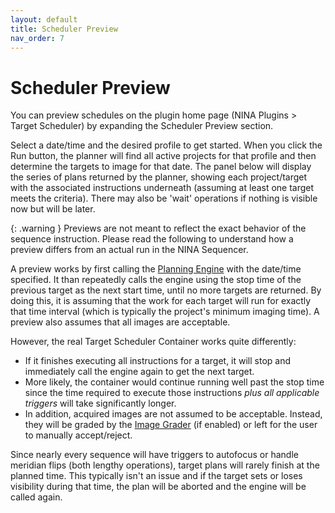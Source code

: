 ```yaml
---
layout: default
title: Scheduler Preview
nav_order: 7
---
```


# Scheduler Preview

You can preview schedules on the plugin home page (NINA Plugins > Target Scheduler) by expanding the Scheduler Preview section.

Select a date/time and the desired profile to get started.  When you click the Run button, the planner will find all active projects for that profile and then determine the targets to image for that date.  The panel below will display the series of plans returned by the planner, showing each project/target with the associated instructions underneath (assuming at least one target meets the criteria).  There may also be 'wait' operations if nothing is visible now but will be later.

{: .warning }
Previews are not meant to reflect the exact behavior of the sequence instruction.  Please read the following to understand how a preview differs from an actual run in the NINA Sequencer.

A preview works by first calling the [Planning Engine](../concepts/planning-engine.html) with the date/time specified.  It than repeatedly calls the engine using the stop time of the previous target as the next start time, until no more targets are returned.  By doing this, it is assuming that the work for each target will run for exactly that time interval (which is typically the project's minimum imaging time).  A preview also assumes that all images are acceptable.

However, the real Target Scheduler Container works quite differently:
* If it finishes executing all instructions for a target, it will stop and immediately call the engine again to get the next target.
* More likely, the container would continue running well past the stop time since the time required to execute those instructions _plus all applicable triggers_ will take significantly longer.
* In addition, acquired images are not assumed to be acceptable.  Instead, they will be graded by the [Image Grader](post-acquisition/image-grader.html) (if enabled) or left for the user to manually accept/reject.

Since nearly every sequence will have triggers to autofocus or handle meridian flips (both lengthy operations), target plans will rarely finish at the planned time.  This typically isn't an issue and if the target sets or loses visibility during that time, the plan will be aborted and the engine will be called again.
